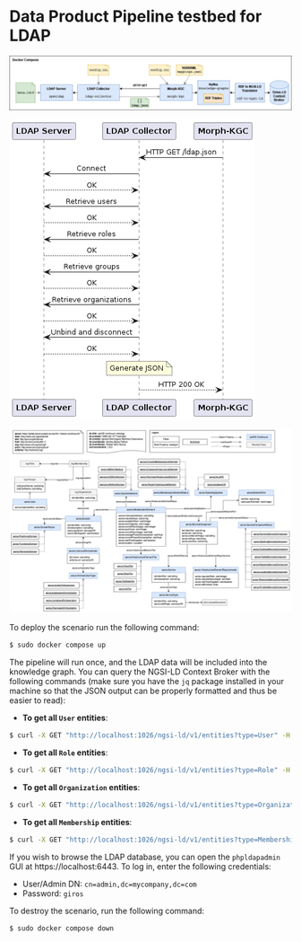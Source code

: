 # Data Product Pipeline testbed for LDAP

![](docs/ldap-pipeline-tests.drawio.png)

![](docs/sequence_diagram.png)

<img src="docs/aerOS-continuum-ontology.png" width="1200">

To deploy the scenario run the following command:

```bash
$ sudo docker compose up
```

The pipeline will run once, and the LDAP data will be included into the knowledge graph. You can query the NGSI-LD Context Broker with the following commands (make sure you have the `jq` package installed in your machine so that the JSON output can be properly formatted and thus be easier to read):

- __To get all `User` entities__:

```bash
$ curl -X GET "http://localhost:1026/ngsi-ld/v1/entities?type=User" -H  "accept: application/json" | jq
```

- __To get all `Role` entities__:

```bash
$ curl -X GET "http://localhost:1026/ngsi-ld/v1/entities?type=Role" -H  "accept: application/json" | jq
```

- __To get all `Organization` entities__:

```bash
$ curl -X GET "http://localhost:1026/ngsi-ld/v1/entities?type=Organization" -H  "accept: application/json" | jq
```

- __To get all `Membership` entities__:

```bash
$ curl -X GET "http://localhost:1026/ngsi-ld/v1/entities?type=Membership" -H  "accept: application/json" | jq
```

If you wish to browse the LDAP database, you can open the `phpldapadmin` GUI at https://localhost:6443. To log in, enter the following credentials:
- User/Admin DN: `cn=admin,dc=mycompany,dc=com`
- Password: `giros`

To destroy the scenario, run the following command:

```bash
$ sudo docker compose down
```
